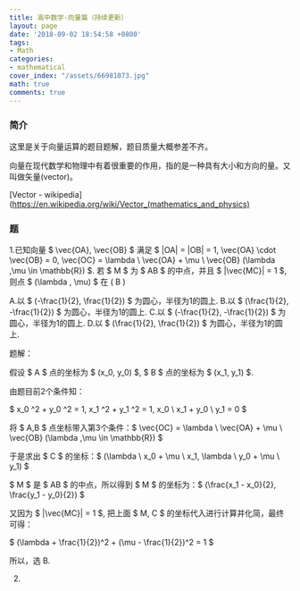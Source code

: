 ```yaml
---
title: 高中数学-向量篇（持续更新）
layout: page
date: '2018-09-02 18:54:58 +0800'
tags:
- Math
categories:
- mathematical
cover_index: "/assets/66981073.jpg"
math: true
comments: true
---
```


### 简介

这里是关于向量运算的题目题解，题目质量大概参差不齐。

向量在现代数学和物理中有着很重要的作用，指的是一种具有大小和方向的量。又叫做矢量(vector)。

[Vector - wikipedia](https://en.wikipedia.org/wiki/Vector_(mathematics_and_physics)

### 题

1.已知向量 $ \vec{OA}, \vec{OB} $ 满足 $ |OA| = |OB| = 1, \vec{OA} \cdot \vec{OB} = 0, \vec{OC} = \lambda \ \vec{OA} + \mu \ \vec{OB} (\lambda ,\mu \in \mathbb{R}) $. 若 $ M $ 为 $ AB $ 的中点，并且 $ |\vec{MC}| = 1 $, 则点 $ (\lambda , \mu) $ 在 ( B )

A.以 $ (-\frac{1}{2}, \frac{1}{2}) $ 为圆心，半径为1的圆上.
B.以 $ (\frac{1}{2}, -\frac{1}{2}) $ 为圆心，半径为1的圆上.
C.以 $ (-\frac{1}{2}, -\frac{1}{2}) $ 为圆心，半径为1的圆上.
D.以 $ (\frac{1}{2}, \frac{1}{2}) $ 为圆心，半径为1的圆上.

题解：

假设 $ A $ 点的坐标为 $ (x_0, y_0) $, $ B $ 点的坐标为 $ (x_1, y_1) $.

由题目前2个条件知：

$ x_0 ^2 + y_0 ^2 = 1, x_1 ^2 + y_1 ^2 = 1, x_0 \ x_1 + y_0 \ y_1 = 0 $

将 $ A,B $ 点坐标带入第3个条件：$ \vec{OC} = \lambda \ \vec{OA} + \mu \ \vec{OB} (\lambda ,\mu \in \mathbb{R}) $

于是求出 $ C $ 的坐标：$ (\lambda \ x_0 + \mu \ x_1, \lambda \ y_0 + \mu \ y_1) $

$ M $ 是 $ AB $ 的中点，所以得到 $ M $ 的坐标为：$ (\frac{x_1 - x_0}{2}, \frac{y_1 - y_0}{2}) $

又因为 $ |\vec{MC}| = 1 $, 把上面 $ M, C $ 的坐标代入进行计算并化简，最终可得：

$ (\lambda + \frac{1}{2})^2 + (\mu - \frac{1}{2})^2 = 1 $

所以，选 B.

2.
